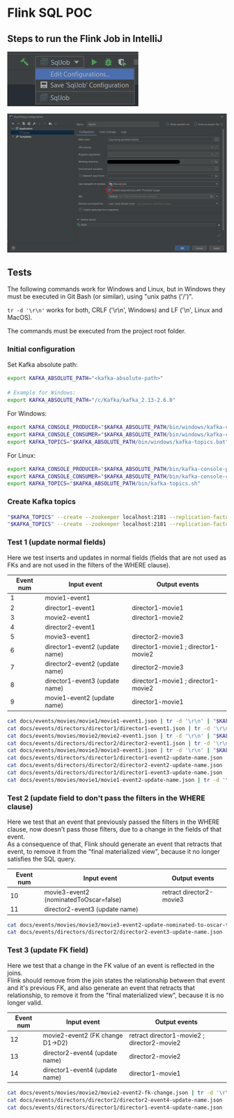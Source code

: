 # Flink SQL POC

## Steps to run the Flink Job in IntelliJ
![Step 1](docs/images/intellij-1.png)

![Step 2](docs/images/intellij-2.png)

## Tests
The following commands work for Windows and Linux, but in Windows they must be executed in Git Bash (or similar), using "unix paths ('/')".

`tr -d '\r\n'` works for both, CRLF ('\r\n', Windows) and LF ('\n', Linux and MacOS).

The commands must be executed from the project root folder.

### Initial configuration
Set Kafka absolute path:
```bash
export KAFKA_ABSOLUTE_PATH="<kafka-absolute-path>"

# Example for Windows:
export KAFKA_ABSOLUTE_PATH="/c/Kafka/kafka_2.13-2.6.0"
```

For Windows:
```bash
export KAFKA_CONSOLE_PRODUCER="$KAFKA_ABSOLUTE_PATH/bin/windows/kafka-console-producer.bat"
export KAFKA_CONSOLE_CONSUMER="$KAFKA_ABSOLUTE_PATH/bin/windows/kafka-console-consumer.bat"
export KAFKA_TOPICS="$KAFKA_ABSOLUTE_PATH/bin/windows/kafka-topics.bat"
```

For Linux:
```bash
export KAFKA_CONSOLE_PRODUCER="$KAFKA_ABSOLUTE_PATH/bin/kafka-console-producer.sh"
export KAFKA_CONSOLE_CONSUMER="$KAFKA_ABSOLUTE_PATH/bin/kafka-console-consumer.sh"
export KAFKA_TOPICS="$KAFKA_ABSOLUTE_PATH/bin/kafka-topics.sh"
```

### Create Kafka topics
```bash
"$KAFKA_TOPICS" --create --zookeeper localhost:2181 --replication-factor 1 --partitions 1 --topic movies
"$KAFKA_TOPICS" --create --zookeeper localhost:2181 --replication-factor 1 --partitions 1 --topic directors
```

### Test 1 (update normal fields)
Here we test inserts and updates in normal fields (fields that are not used as FKs and are not used in the filters of the WHERE clause).

| Event num | Input event                    | Output events                       |
|-----------|--------------------------------|-------------------------------------|
| 1         | movie1-event1                  |                                     |
| 2         | director1-event1               | director1-movie1                    |
| 3         | movie2-event1                  | director1-movie2                    |
| 4         | director2-event1               |                                     |
| 5         | movie3-event1                  | director2-movie3                    |
| 6         | director1-event2 (update name) | director1-movie1 ; director1-movie2 |
| 7         | director2-event2 (update name) | director2-movie3                    |
| 8         | director1-event3 (update name) | director1-movie1 ; director1-movie2 |
| 9         | movie1-event2 (update name)    | director1-movie1                    |

```bash
cat docs/events/movies/movie1/movie1-event1.json | tr -d '\r\n' | "$KAFKA_CONSOLE_PRODUCER" --topic movies --broker-list localhost:9092
cat docs/events/directors/director1/director1-event1.json | tr -d '\r\n' | "$KAFKA_CONSOLE_PRODUCER" --topic directors --broker-list localhost:9092
cat docs/events/movies/movie2/movie2-event1.json | tr -d '\r\n' | "$KAFKA_CONSOLE_PRODUCER" --topic movies --broker-list localhost:9092
cat docs/events/directors/director2/director2-event1.json | tr -d '\r\n' | "$KAFKA_CONSOLE_PRODUCER" --topic directors --broker-list localhost:9092
cat docs/events/movies/movie3/movie3-event1.json | tr -d '\r\n' | "$KAFKA_CONSOLE_PRODUCER" --topic movies --broker-list localhost:9092
cat docs/events/directors/director1/director1-event2-update-name.json | tr -d '\r\n' | "$KAFKA_CONSOLE_PRODUCER" --topic directors --broker-list localhost:9092
cat docs/events/directors/director2/director2-event2-update-name.json | tr -d '\r\n' | "$KAFKA_CONSOLE_PRODUCER" --topic directors --broker-list localhost:9092
cat docs/events/directors/director1/director1-event3-update-name.json | tr -d '\r\n' | "$KAFKA_CONSOLE_PRODUCER" --topic directors --broker-list localhost:9092
cat docs/events/movies/movie1/movie1-event2-update-name.json | tr -d '\r\n' | "$KAFKA_CONSOLE_PRODUCER" --topic movies --broker-list localhost:9092
```

### Test 2 (update field to don't pass the filters in the WHERE clause)
Here we test that an event that previously passed the filters in the WHERE clause, now doesn't pass those filters, due to a change in the fields of that event.  
As a consequence of that, Flink should generate an event that retracts that event, to remove it from the "final materialized view", because it no longer satisfies the SQL query.

| Event num | Input event                            | Output events            |
|-----------|----------------------------------------|--------------------------|
| 10        | movie3-event2 (nominatedToOscar=false) | retract director2-movie3 |
| 11        | director2-event3 (update name)         |                          |

```bash
cat docs/events/movies/movie3/movie3-event2-update-nominated-to-oscar-to-false.json | tr -d '\r\n' | "$KAFKA_CONSOLE_PRODUCER" --topic movies --broker-list localhost:9092
cat docs/events/directors/director2/director2-event3-update-name.json | tr -d '\r\n' | "$KAFKA_CONSOLE_PRODUCER" --topic directors --broker-list localhost:9092
```

### Test 3 (update FK field)
Here we test that a change in the FK value of an event is reflected in the joins.  
Flink should remove from the join states the relationship between that event and it's previous FK, and also generate an event that retracts that relationship, to remove it from the "final materialized view", because it is no longer valid.

| Event num | Input event                      | Output events                               |
|-----------|----------------------------------|---------------------------------------------|
| 12        | movie2-event2 (FK change D1->D2) | retract director1-movie2 ; director2-movie2 |
| 13        | director2-event4 (update name)   | director2-movie2                            |
| 14        | director1-event4 (update name)   | director1-movie1                            |

```bash
cat docs/events/movies/movie2/movie2-event2-fk-change.json | tr -d '\r\n' | "$KAFKA_CONSOLE_PRODUCER" --topic movies --broker-list localhost:9092
cat docs/events/directors/director2/director2-event4-update-name.json | tr -d '\r\n' | "$KAFKA_CONSOLE_PRODUCER" --topic directors --broker-list localhost:9092
cat docs/events/directors/director1/director1-event4-update-name.json | tr -d '\r\n' | "$KAFKA_CONSOLE_PRODUCER" --topic directors --broker-list localhost:9092
```
